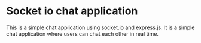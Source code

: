 # Socket io chat application

This is a simple chat application using socket.io and express.js. It is a simple chat application where users can chat each other in real time.
